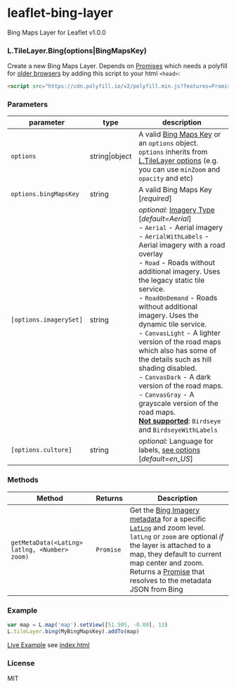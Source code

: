 # leaflet-bing-layer

Bing Maps Layer for Leaflet v1.0.0


### L.TileLayer.Bing(options|BingMapsKey)

Create a new Bing Maps Layer. Depends on [Promises](https://developer.mozilla.org/en-US/docs/Web/JavaScript/Reference/Global_Objects/Promise) which needs a polyfill for [older browsers](http://caniuse.com/#feat=promises) by adding this script to your html `<head>`:

```html
<script src="https://cdn.polyfill.io/v2/polyfill.min.js?features=Promise"></script>
```

### Parameters

| parameter                     | type           | description                                                                                           |
| ----------------------------- | -------------- | ----------------------------------------------------------------------------------------------------- |
| `options`                     | string\|object | A valid [Bing Maps Key](https://msdn.microsoft.com/en-us/library/ff428642.aspx) or an `options` object. `options` inherits from [L.TileLayer options](http://mourner.github.io/Leaflet/reference.html#tilelayer-options) (e.g. you can use `minZoom` and `opacity` and etc) |
| `options.bingMapsKey`         | string         | A valid Bing Maps Key [_required_]                                                                      |
| `[options.imagerySet]` | string         | _optional:_ [Imagery Type](https://msdn.microsoft.com/en-us/library/ff701716.aspx) [_default=Aerial_] <br>- `Aerial` - Aerial imagery<br>- `AerialWithLabels` - Aerial imagery with a road overlay<br>- `Road` - Roads without additional imagery. Uses the legacy static tile service.<br>- `RoadOnDemand` - Roads without additional imagery. Uses the dynamic tile service.<br>- `CanvasLight` - A lighter version of the road maps which also has some of the details such as hill shading disabled.<br>- `CanvasDark` - A dark version of the road maps.<br>- `CanvasGray` - A grayscale version of the road maps.<br>**[Not supported](https://social.msdn.microsoft.com/Forums/en-US/3d80d4a6-f4c9-4926-a336-e0d545b1ef3c/is-it-possible-to-retrieve-birdseye-map-tiles-using-rest-services?forum=bingmapsservices)**: `Birdseye` and `BirdseyeWithLabels`      |
| `[options.culture]`   | string         | _optional:_ Language for labels, [see options](https://msdn.microsoft.com/en-us/library/hh441729.aspx) [_default=en_US_]           |

### Methods

| Method           | Returns        | Description   |
| ----------       | -------------- | ------------- |
| `getMetaData(<LatLng> latlng, <Number> zoom)`    | `Promise`      | Get the [Bing Imagery metadata](https://msdn.microsoft.com/en-us/library/ff701712.aspx) for a specific [`LatLng`](http://leafletjs.com/reference.html#latlng) and zoom level. `latLng` or `zoom` are optional *if* the layer is attached to a map, they default to current map center and zoom. Returns a [Promise](https://developer.mozilla.org/en-US/docs/Web/JavaScript/Reference/Global_Objects/Promise) that resolves to the metadata JSON from Bing |

### Example

```js
var map = L.map('map').setView([51.505, -0.09], 13)
L.tileLayer.bing(MyBingMapsKey).addTo(map)
```

[Live Example](http://digidem.github.io/leaflet-bing-layer/) see [index.html](index.html)

### License

MIT
